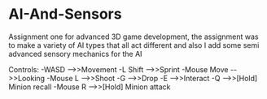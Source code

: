 # AI-And-Sensors
Assignment one for advanced 3D game development, the assignment was to make a variety of AI types that all act different and also I add some semi advanced sensory mechanics for the AI


Controls:
-WASD         -->>Movement
-L Shift      -->>Sprint
-Mouse Move   -->>Looking
-Mouse L      -->>Shoot 
-G            -->>Drop
-E            -->>Interact
-Q            -->>[Hold] Minion recall
-Mouse R      -->>[Hold] Minion attack
